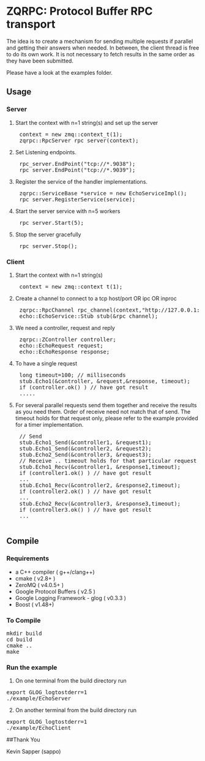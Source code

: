 # ZQRPC: Protocol Buffer RPC transport

The idea is to create a mechanism for sending multiple requests if parallel and getting their answers
when needed. In between, the client thread is free to do its own work.
It is not necessary to fetch results in the same order as they have been submitted.


Please have a look at the examples folder.

## Usage

### Server
1. Start the context with n=1 string(s) and set up the server
<pre>
	context = new zmq::context_t(1);
	zqrpc::RpcServer rpc_server(context);
</pre>

2. Set Listening endpoints.
<pre>
	rpc_server.EndPoint("tcp://*.9038");
	rpc_server.EndPoint("tcp://*.9039");
</pre>

3. Register the service of the handler implementations.
<pre>
	zqrpc::ServiceBase *service = new EchoServiceImpl();
	rpc_server.RegisterService(service);
</pre>

4. Start the server service with n=5 workers
<pre>
	rpc_server.Start(5);
</pre>

5. Stop the server gracefully
<pre>
	rpc_server.Stop();
</pre>

### Client

1. Start the context with n=1 string(s)
<pre>
	context = new zmq::context_t(1);
</pre>

2. Create a channel to connect to a tcp host/port OR ipc OR inproc
<pre>
	zqrpc::RpcChannel rpc_channel(context,"http://127.0.0.1:9038");
	echo::EchoService::Stub stub(&rpc_channel);
</pre>

3. We need a controller, request and reply
<pre>
	zqrpc::ZController controller;
	echo::EchoRequest request;
	echo::EchoResponse response;
</pre>

4. To have a single request
<pre>
	long timeout=100; // milliseconds
	stub.Echo1(&controller, &request,&response, timeout);
	if (controller.ok() ) // have got result 
	.....
</pre>

5. For several parallel requests send them together and receive the results as you need them.
Order of receive need not match that of send. The timeout holds for that request only, please
refer to the example provided for a timer implementation.

<pre>
	// Send
	stub.Echo1_Send(&controller1, &request1);
	stub.Echo1_Send(&controller2, &request2);
	stub.Echo2_Send(&controller3, &request3);
	// Receive .. timeout holds for that particular request
	stub.Echo1_Recv(&controller1, &response1,timeout);
	if (controller1.ok() ) // have got result 
	...
	stub.Echo1_Recv(&controller2, &response2,timeout);
	if (controller2.ok() ) // have got result 
	...
	stub.Echo2_Recv(&controller3, &response3,timeout);
	if (controller3.ok() ) // have got result 
	...
	
</pre>


## Compile

### Requirements

- a C++ compiler ( g++/clang++)
- cmake ( v2.8+ )
- ZeroMQ ( v4.0.5+ )
- Google Protocol Buffers ( v2.5 )
- Google Logging Framework - glog ( v0.3.3 )
- Boost ( v1.48+)

### To Compile

<pre>
mkdir build
cd build
cmake .. 
make
</pre>

### Run the example

1. On one terminal from the build directory run
<pre>
export GLOG_logtostderr=1
./example/EchoServer
</pre>

2. On another terminal from the build directory run
<pre>
export GLOG_logtostderr=1 
./example/EchoClient
</pre>



##Thank You

Kevin Sapper (sappo)
